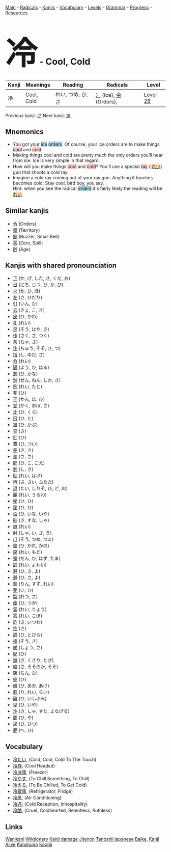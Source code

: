 <style> bigfont {font-size: 100px}</style>
[Main](../README.md) -
[Radicals](../radicals.md) -
[Kanjis](../kanjis.md) -
[Vocabulary](../vocabulary.md) -
[Levels](../levels.md) -
[Grammar](../grammar.md) - 
[Progress](../progress.md) -
[Resources](../resources.md)
# <bigfont> 冷</bigfont> - Cool, Cold 

| Kanji | Meanings | Reading | Radicals | Level |
| --- | --- | --- | --- | --- |
| 冷 | Cool, Cold | れい, つめ, ひ, さ | [冫](../radicals/冫.md) (Ice), [令](../radicals/令.md) (Orders),  | [Level 28](../levels/wk_level28.md) |

Previous kanji: [児](児.md) Next kanji: [凍](凍.md) 

## Mnemonics
 * You got your <span style="background-color:#ADD8E6"> ice</span> <span style="background-color:#ADD8E6"> orders</span>. Of course, your ice orders are to make things <span style="background-color:#ffcccb"> cool</span> and <span style="background-color:#ffcccb"> cold</span>.
* Making things cool and cold are pretty much the only orders you'll hear from ice. Ice is very simple in that regard.
* How will you make things <span style="background-color:#ffcccb"> cool</span> and <span style="background-color:#ffcccb"> cold</span>? You'll use a special <span style="background-color:#ffcccb"> ray</span> (<span style="background-color:#fed8b1"> [れい](https://jisho.org/search/れい)</span>) gun that shoots a cold ray.
* Imagine a cold ray coming out of your ray gun. Anything it touches becomes cold. Stay cool, bird boy, you say.<br />Hint: when you see the radical <span style="background-color:#ADD8E6"> orders</span> it's fairly likely the reading will be <span style="background-color:#fed8b1"> [れい](https://jisho.org/search/れい)</span>.


## Similar kanjis
 * [令](令.md) (Orders)
* [領](領.md) (Territory)
* [鈴](鈴.md) (Buzzer, Small Bell)
* [零](零.md) (Zero, Spill)
* [齢](齢.md) (Age)



## Kanjis with shared pronounciation
 * [下](下.md) (か, げ, した, さ, くだ, お)
* [日](日.md) (にち, じつ, ひ, か, び)
* [火](火.md) (か, ひ, ほ)
* [左](左.md) (さ, ひだり)
* [引](引.md) (いん, ひ)
* [去](去.md) (きょ, こ, さ)
* [皮](皮.md) (ひ, かわ)
* [礼](礼.md) (れい)
* [早](早.md) (そう, はや, さ)
* [作](作.md) (さく, さ, つく)
* [茶](茶.md) (ちゃ, さ)
* [注](注.md) (ちゅう, そそ, さ, つ)
* [指](指.md) (し, ゆび, さ)
* [令](令.md) (れい)
* [陽](陽.md) (よう, ひ, はる)
* [悲](悲.md) (ひ, かな)
* [然](然.md) (ぜん, ねん, しか, さ)
* [例](例.md) (れい, たと)
* [非](非.md) (ひ)
* [干](干.md) (かん, ほ, ひ)
* [覚](覚.md) (かく, おぼ, さ)
* [比](比.md) (ひ, くら)
* [飛](飛.md) (ひ, と)
* [被](被.md) (ひ, かぶ)
* [査](査.md) (さ)
* [批](批.md) (ひ)
* [費](費.md) (ひ, つい)
* [差](差.md) (さ, さ)
* [差](差.md) (さ, さ)
* [肥](肥.md) (ひ, こ, こえ)
* [刺](刺.md) (し, さ)
* [励](励.md) (れい, はげ)
* [再](再.md) (さ, さい, ふたた)
* [退](退.md) (たい, しりぞ, ひ, ど, の)
* [麗](麗.md) (れい, うるわ)
* [秘](秘.md) (ひ, ひ)
* [秘](秘.md) (ひ, ひ)
* [否](否.md) (ひ, いな, いや)
* [砂](砂.md) (さ, すな, しゃ)
* [隷](隷.md) (れい)
* [射](射.md) (しゃ, い, さ, う)
* [爪](爪.md) (そう, つめ, つま)
* [彼](彼.md) (ひ, かれ, かの)
* [戻](戻.md) (れい, もど)
* [弾](弾.md) (だん, ひ, はず, たま)
* [齢](齢.md) (れい, よわい)
* [避](避.md) (ひ, さ, よ)
* [避](避.md) (ひ, さ, よ)
* [鈴](鈴.md) (りん, すず, れい)
* [斐](斐.md) (い, ひ)
* [裂](裂.md) (れつ, さ)
* [疲](疲.md) (ひ, つか)
* [霊](霊.md) (れい, りょう)
* [零](零.md) (れい, こぼ)
* [詐](詐.md) (さ, いつわ)
* [佐](佐.md) (さ)
* [扉](扉.md) (ひ, とびら)
* [挿](挿.md) (そう, さ)
* [咲](咲.md) (しょう, さ)
* [妃](妃.md) (ひ)
* [鎖](鎖.md) (さ, くさり, とざ)
* [唆](唆.md) (さ, そそのか, そそ)
* [陳](陳.md) (ちん, ひ)
* [披](披.md) (ひ)
* [緋](緋.md) (ひ, あか, あけ)
* [莉](莉.md) (り, れい, らい)
* [碑](碑.md) (ひ, いしぶみ)
* [卑](卑.md) (ひ, いや)
* [沙](沙.md) (さ, しゃ, すな, よなげる)
* [罷](罷.md) (ひ, や)
* [泌](泌.md) (ひ, ひつ)
* [屁](屁.md) (へ, ひ)



## Vocabulary
 * [冷たい](../vocabulary/冷.md), (Cold, Cool, Cold To The Touch)
* [冷静](../vocabulary/冷.md), (Cool Headed)
* [冷凍庫](../vocabulary/冷.md), (Freezer)
* [冷やす](../vocabulary/冷.md), (To Chill Something, To Chill)
* [冷える](../vocabulary/冷.md), (To Be Chilled, To Get Cold)
* [冷蔵庫](../vocabulary/冷.md), (Refrigerator, Fridge)
* [冷房](../vocabulary/冷.md), (Air Conditioning)
* [冷遇](../vocabulary/冷.md), (Cold Reception, Inhospitality)
* [冷酷](../vocabulary/冷.md), (Cruel, Coldhearted, Relentless, Ruthless)




## Links 


[Wanikani](https://www.wanikani.com/kanji/冷)
[Wiktionary](https://en.wiktionary.org/wiki/冷)
[Kanji damage](http://www.kanjidamage.com/kanji/search?utf8=✓&q=冷)
[Jitenon](https://jitenon.com/kanji/冷)
[Tanoshii japanese](https://www.tanoshiijapanese.com/dictionary/kanji.cfm?k=冷)
[Baike](https://baike.baidu.com/item/冷),
[Kanji Alive](https://app.kanjialive.com/冷)
[Kanshudo](https://www.kanshudo.com/searchmn?q=冷)
[Koohii](https://kanji.koohii.com/study/kanji/冷)

